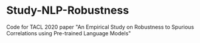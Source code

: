 # Study-NLP-Robustness
Code for TACL 2020 paper "An Empirical Study on Robustness to Spurious Correlations using Pre-trained Language Models"
